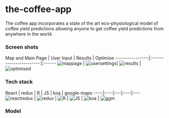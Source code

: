 # the-coffee-app

The coffee app incorporates a state of the art eco-physiological model of coffee yield predictions allowing anyone to get coffee yield predictions from anywhere
in the world.

### Screen shots
Map and Main Page | User Input | Results | Optimise
----------------:|:-----------------------:|:------
![mappage](./PhotosForReadMe/locationfinder) | ![usersettings](./PhotosForReadMe/userinput.png)| ![results](./PhotosForReadMe/initialmodelresults.png) |![optimised](./PhotosForReadMe/optiRes.png)

### Tech stack

React | redux | R | JS | koa | google-maps
----:|:---:|:--:|:---:|:---
![reactredux](PhotosForReadMe/react.png) | ![redux](./PhotosForReadMe/redux.jpeg) | ![R](./PhotosForReadMe/R.jpeg) | ![JS](./PhotosForReadMe/es6.jpeg) | ![koa](PhotosForReadMe/koa.png) | ![ggm](PhotosForReadMe/ggm.png)

### Model

###
